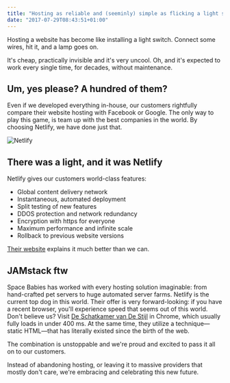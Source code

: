 ```yaml
---
title: "Hosting as reliable and (seeminly) simple as flicking a light switch"
date: "2017-07-29T08:43:51+01:00"
---
```

Hosting a website has become like installing a light switch. Connect some wires, hit it, and a lamp goes on.
<!--more-->

It's cheap, practically invisible and it's very uncool. Oh, and it's expected to work every single time, for decades, without maintenance.

## Um, yes please? A hundred of them?
Even if we developed everything in-house, our customers rightfully compare their website hosting with Facebook or Google. The only way to play this game, is team up with the best companies in the world. By choosing Netlify, we have done just that.

![Netlify][1]

## There was a light, and it was Netlify
Netlify gives our customers world-class features:

* Global content delivery network
* Instantaneous, automated deployment
* Split testing of new features
* DDOS protection and network redundancy
* Encryption with https for everyone
* Maximum performance and infinite scale
* Rollback to previous website versions

[Their website](https://www.netlify.com/features/) explains it much better than we can.

## JAMstack ftw
Space Babies has worked with every hosting solution imaginable: from hand-crafted pet servers to huge automated server farms. Netlify is the current top dog in this world. Their offer is very forward-looking: if you have a recent browser, you'll experience speed that seems out of this world. Don't believe us? Visit [De Schatkamer van De Stijl](https://www.deschatkamervandestijl.nl/) in Chrome, which usually fully loads in under 400 ms. At the same time, they utilize a technique—static HTML—that has literally existed since the birth of the web.

The combination is unstoppable and we're proud and excited to pass it all on to our customers.

Instead of abandoning hosting, or leaving it to massive providers that mostly don't care, we're embracing and celebrating this new future.

[1]: /img/portfolio/netlify.jpg
